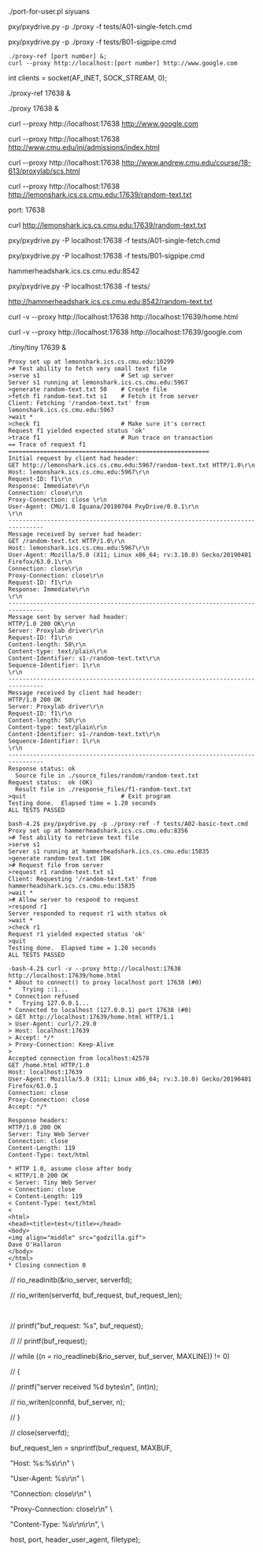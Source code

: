  ./port-for-user.pl siyuans



pxy/pxydrive.py -p ./proxy -f tests/A01-single-fetch.cmd

pxy/pxydrive.py -p ./proxy -f tests/B01-sigpipe.cmd

```
./proxy-ref [port number] &; 
curl --proxy http://localhost:[port number] http://www.google.com
```



int clients = socket(AF_INET, SOCK_STREAM, 0); 



./proxy-ref 17638 &

./proxy 17638 &

curl --proxy http://localhost:17638 http://www.google.com

curl --proxy http://localhost:17638 http://www.cmu.edu/ini/admissions/index.html

curl --proxy http://localhost:17638 http://www.andrew.cmu.edu/course/18-613/proxylab/scs.html

curl --proxy http://localhost:17638 http://lemonshark.ics.cs.cmu.edu:17639/random-text.txt

port: 17638



curl http://lemonshark.ics.cs.cmu.edu:17639/random-text.txt



pxy/pxydrive.py -P localhost:17638 -f tests/A01-single-fetch.cmd

pxy/pxydrive.py -P localhost:17638 -f tests/B01-sigpipe.cmd

hammerheadshark.ics.cs.cmu.edu:8542

pxy/pxydrive.py -P localhost:17638 -f tests/

http://hammerheadshark.ics.cs.cmu.edu:8542/random-text.txt

curl -v --proxy http://localhost:17638 http://localhost:17639/home.html

curl -v --proxy http://localhost:17638 http://localhost:17639/google.com



./tiny/tiny 17639 &



```
Proxy set up at lemonshark.ics.cs.cmu.edu:10299
># Test ability to fetch very small text file
>serve s1                       # Set up server
Server s1 running at lemonshark.ics.cs.cmu.edu:5967
>generate random-text.txt 50    # Create file
>fetch f1 random-text.txt s1    # Fetch it from server
Client: Fetching '/random-text.txt' from lemonshark.ics.cs.cmu.edu:5967
>wait *
>check f1                       # Make sure it's correct
Request f1 yielded expected status 'ok'
>trace f1                       # Run trace on transaction
== Trace of request f1 =========================================================
Initial request by client had header:
GET http://lemonshark.ics.cs.cmu.edu:5967/random-text.txt HTTP/1.0\r\n
Host: lemonshark.ics.cs.cmu.edu:5967\r\n
Request-ID: f1\r\n
Response: Immediate\r\n
Connection: close\r\n
Proxy-Connection: close \r\n
User-Agent: CMU/1.0 Iguana/20180704 PxyDrive/0.0.1\r\n
\r\n
--------------------------------------------------------------------------------
Message received by server had header:
GET /random-text.txt HTTP/1.0\r\n
Host: lemonshark.ics.cs.cmu.edu:5967\r\n
User-Agent: Mozilla/5.0 (X11; Linux x86_64; rv:3.10.0) Gecko/20190401 Firefox/63.0.1\r\n
Connection: close\r\n
Proxy-Connection: close\r\n
Request-ID: f1\r\n
Response: Immediate\r\n
\r\n
--------------------------------------------------------------------------------
Message sent by server had header:
HTTP/1.0 200 OK\r\n
Server: Proxylab driver\r\n
Request-ID: f1\r\n
Content-length: 50\r\n
Content-type: text/plain\r\n
Content-Identifier: s1-/random-text.txt\r\n
Sequence-Identifier: 1\r\n
\r\n
--------------------------------------------------------------------------------
Message received by client had header:
HTTP/1.0 200 OK
Server: Proxylab driver\r\n
Request-ID: f1\r\n
Content-length: 50\r\n
Content-type: text/plain\r\n
Content-Identifier: s1-/random-text.txt\r\n
Sequence-Identifier: 1\r\n
\r\n
--------------------------------------------------------------------------------
Response status: ok
  Source file in ./source_files/random/random-text.txt
Request status:  ok (OK)
  Result file in ./response_files/f1-random-text.txt
>quit                           # Exit program
Testing done.  Elapsed time = 1.20 seconds
ALL TESTS PASSED
```



```
bash-4.2$ pxy/pxydrive.py -p ./proxy-ref -f tests/A02-basic-text.cmd
Proxy set up at hammerheadshark.ics.cs.cmu.edu:8356
># Test ability to retrieve text file
>serve s1
Server s1 running at hammerheadshark.ics.cs.cmu.edu:15835
>generate random-text.txt 10K
># Request file from server
>request r1 random-text.txt s1
Client: Requesting '/random-text.txt' from hammerheadshark.ics.cs.cmu.edu:15835
>wait *
># Allow server to respond to request
>respond r1
Server responded to request r1 with status ok
>wait *
>check r1
Request r1 yielded expected status 'ok'
>quit
Testing done.  Elapsed time = 1.20 seconds
ALL TESTS PASSED
```









```
-bash-4.2$ curl -v --proxy http://localhost:17638 http://localhost:17639/home.html
* About to connect() to proxy localhost port 17638 (#0)
*   Trying ::1...
* Connection refused
*   Trying 127.0.0.1...
* Connected to localhost (127.0.0.1) port 17638 (#0)
> GET http://localhost:17639/home.html HTTP/1.1
> User-Agent: curl/7.29.0
> Host: localhost:17639
> Accept: */*
> Proxy-Connection: Keep-Alive
> 
Accepted connection from localhost:42578
GET /home.html HTTP/1.0
Host: localhost:17639
User-Agent: Mozilla/5.0 (X11; Linux x86_64; rv:3.10.0) Gecko/20190401 Firefox/63.0.1
Connection: close
Proxy-Connection: close
Accept: */*

Response headers:
HTTP/1.0 200 OK
Server: Tiny Web Server
Connection: close
Content-Length: 119
Content-Type: text/html

* HTTP 1.0, assume close after body
< HTTP/1.0 200 OK
< Server: Tiny Web Server
< Connection: close
< Content-Length: 119
< Content-Type: text/html
< 
<html>
<head><title>test</title></head>
<body>
<img align="middle" src="godzilla.gif">
Dave O'Hallaron
</body>
</html>
* Closing connection 0
```

​    // rio_readinitb(&rio_server, serverfd);





​    // rio_writen(serverfd, buf_request, buf_request_len);

​    

​    // printf("buf_request: %s", buf_request);

​    // // printf(buf_request);

​    // while ((n = rio_readlineb(&rio_server, buf_server, MAXLINE)) != 0)

​    // {

​    //     printf("server received %d bytes\n", (int)n);

​    //     rio_writen(connfd, buf_server, n);

​    // }



 



​    // close(serverfd);



​    buf_request_len = snprintf(buf_request, MAXBUF,

​            "Host: %s:%s\r\n" \

​            "User-Agent: %s\r\n" \

​            "Connection: close\r\n" \

​            "Proxy-Connection: close\r\n" \

​            "Content-Type: %s\r\n\r\n", \

​            host, port, header_user_agent, filetype);